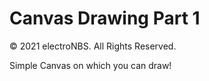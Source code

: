
# Canvas Drawing Part 1
&copy; 2021 electroNBS. All Rights Reserved.

Simple Canvas on which you can draw!
